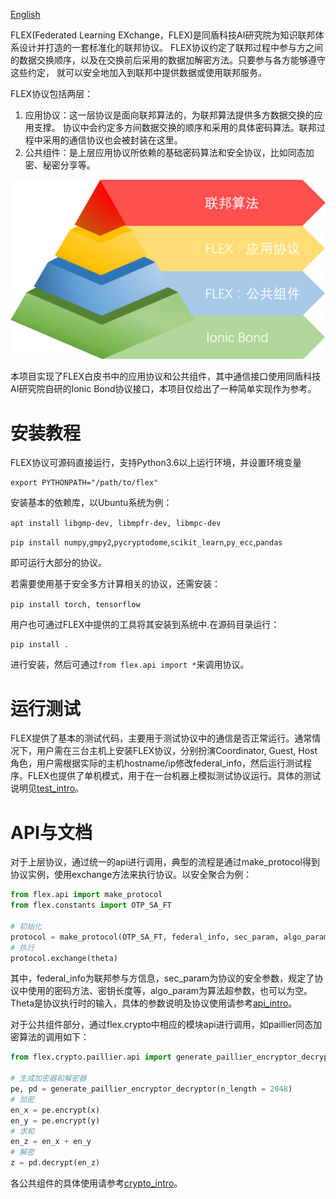 [English](README.md)

FLEX(Federated Learning EXchange，FLEX)是同盾科技AI研究院为知识联邦体系设计并打造的一套标准化的联邦协议。
FLEX协议约定了联邦过程中参与方之间的数据交换顺序，以及在交换前后采用的数据加解密方法。只要参与各方能够遵守这些约定，
就可以安全地加入到联邦中提供数据或使用联邦服务。

FLEX协议包括两层：
1. 应用协议：这一层协议是面向联邦算法的，为联邦算法提供多方数据交换的应用支撑。
协议中会约定多方间数据交换的顺序和采用的具体密码算法。联邦过程中采用的通信协议也会被封装在这里。
2. 公共组件：是上层应用协议所依赖的基础密码算法和安全协议，比如同态加密、秘密分享等。

<div style="text-align: center;">

![FLEX协议总览](doc/pic/FLEX-structure-zh.png)
</div>

本项目实现了FLEX白皮书中的应用协议和公共组件，其中通信接口使用同盾科技AI研究院自研的Ionic Bond协议接口，本项目仅给出了一种简单实现作为参考。

# 安装教程

FLEX协议可源码直接运行，支持Python3.6以上运行环境，并设置环境变量
```console
export PYTHONPATH="/path/to/flex"
```
安装基本的依赖库，以Ubuntu系统为例：

`apt install libgmp-dev, libmpfr-dev, libmpc-dev`

`pip install numpy`,`gmpy2`,`pycryptodome`,`scikit_learn`,`py_ecc`,`pandas`

即可运行大部分的协议。

若需要使用基于安全多方计算相关的协议，还需安装：

`pip install torch, tensorflow`


用户也可通过FLEX中提供的工具将其安装到系统中.在源码目录运行：
```console
pip install .
```
进行安装，然后可通过`from flex.api import *`来调用协议。

# 运行测试
FLEX提供了基本的测试代码，主要用于测试协议中的通信是否正常运行。通常情况下，用户需在三台主机上安装FLEX协议，分别扮演Coordinator, Guest, Host角色，用户需根据实际的主机hostname/ip修改federal_info，然后运行测试程序。FLEX也提供了单机模式，用于在一台机器上模拟测试协议运行。具体的测试说明见[test_intro](doc/test_intro.md)。

# API与文档
对于上层协议，通过统一的api进行调用，典型的流程是通过make_protocol得到协议实例，使用exchange方法来执行协议。以安全聚合为例：
```python
from flex.api import make_protocol
from flex.constants import OTP_SA_FT

# 初始化
protocol = make_protocol(OTP_SA_FT, federal_info, sec_param, algo_param)
# 执行
protocol.exchange(theta)
```
其中，federal_info为联邦参与方信息，sec_param为协议的安全参数，规定了协议中使用的密码方法、密钥长度等，algo_param为算法超参数，也可以为空。Theta是协议执行时的输入，具体的参数说明及协议使用请参考[api_intro](doc/api_intro.md)。

对于公共组件部分，通过flex.crypto中相应的模块api进行调用，如paillier同态加密算法的调用如下：
```python
from flex.crypto.paillier.api import generate_paillier_encryptor_decryptor

# 生成加密器和解密器
pe, pd = generate_paillier_encryptor_decryptor(n_length = 2048)
# 加密
en_x = pe.encrypt(x)
en_y = pe.encrypt(y)
# 求和
en_z = en_x + en_y
# 解密
z = pd.decrypt(en_z)
```

各公共组件的具体使用请参考[crypto_intro](doc/crypto_api_intro.md)。

